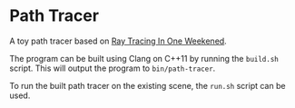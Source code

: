 # Path Tracer

A toy path tracer based on [Ray Tracing In One Weekened](https://raytracing.github.io).

The program can be built using Clang on C++11 by running the `build.sh` script. This will output the program to `bin/path-tracer`.

To run the built path tracer on the existing scene, the `run.sh` script can be used.

